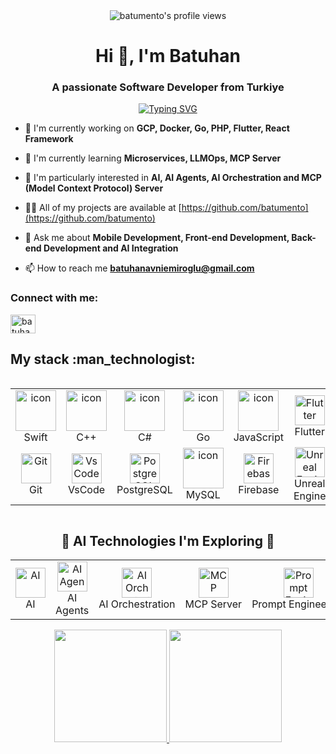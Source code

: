 
<div align="center">
  <img src="https://komarev.com/ghpvc/?username=batumento&label=Profile%20views&color=3584E4&style=flat" alt="batumento's profile views" />
</div>
<h1 align="center">Hi 👋, I'm Batuhan</h1>
<h3 align="center">A passionate Software Developer from Turkiye</h3>

<div align="center">
  
[![Typing SVG](https://readme-typing-svg.herokuapp.com?font=Fira+Code&pause=1000&color=3584E4&center=true&vCenter=true&width=435&lines=Software+Developer;AI+Enthusiast;Always+learning+new+things)](https://git.io/typing-svg)

</div>

- 🔭 I'm currently working on **GCP, Docker, Go, PHP, Flutter, React Framework**

- 🌱 I'm currently learning **Microservices, LLMOps, MCP Server**

- 🚀 I'm particularly interested in **AI, AI Agents, AI Orchestration and MCP (Model Context Protocol) Server**

- 👨‍💻 All of my projects are available at [https://github.com/batumento](https://github.com/batumento)

- 💬 Ask me about **Mobile Development, Front-end Development, Back-end Development and AI Integration**

- 📫 How to reach me **batuhanavniemiroglu@gmail.com**

<h3 align="left">Connect with me:</h3>
<p align="left">
<a href="https://linkedin.com/in/batuhan emiroğlu" target="blank"><img align="center" src="https://raw.githubusercontent.com/rahuldkjain/github-profile-readme-generator/master/src/images/icons/Social/linked-in-alt.svg" alt="batuhan emiroğlu" height="30" width="40" /></a>
</p>

<h2>My stack :man_technologist:</h2>
<div style="display: flex; align-items: flex-start; align: center">
<table align="center">
 <tr>
    <td align="center" width="96">
        <img src="https://techstack-generator.vercel.app/swift-icon.svg" alt="icon" width="65" height="65" />
      <br>Swift
    </td>
    <td align="center" width="96">
      <a href="#macropower-tech">
        <img src="https://techstack-generator.vercel.app/cpp-icon.svg" alt="icon" width="65" height="65" />
      </a>
      <br>C++
    </td>
    <td align="center" width="96">
        <img src="https://techstack-generator.vercel.app/csharp-icon.svg" alt="icon" width="65" height="65" />
      <br>C#
    </td>
      <td align="center" width="96">
        <img src="https://skillicons.dev/icons?i=go" alt="icon" width="65" height="65" />
      <br>Go
    </td>
      <td align="center" width="96">
        <img src="https://techstack-generator.vercel.app/js-icon.svg" alt="icon" width="65" height="65" />
      <br>JavaScript
    </td>
    <td align="center" width="96">
        <img src="https://skillicons.dev/icons?i=flutter" width="48" height="48" alt="Flutter" />
      <br>Flutter
    </td>
    <td align="center" width="96">
        <img src="https://techstack-generator.vercel.app/docker-icon.svg" width="48" height="48" alt="Jenkins" />
      <br>Docker
    </td>
 </tr>
 <tr>
    <td align="center" width="96"> 
        <img src="https://user-images.githubusercontent.com/25181517/192108372-f71d70ac-7ae6-4c0d-8395-51d8870c2ef0.png" width="48" height="48" alt="Git" />
      <br>Git
    </td>
    <td align="center" width="96">
        <img src="https://skillicons.dev/icons?i=vscode" width="48" height="48" alt="VsCode" />
      <br>VsCode
    </td>
    <td align="center" width="96">
        <img src="https://skillicons.dev/icons?i=postgres" width="48" height="48" alt="PostgreSQL" />
      <br>PostgreSQL
    </td>
    <td align="center" width="96">
        <img src="https://techstack-generator.vercel.app/mysql-icon.svg" alt="icon" width="65" height="65" />
      <br>MySQL
    </td>
    <td align="center" width="96">
        <img src="https://skillicons.dev/icons?i=firebase" width="48" height="48" alt="Firebase" />
      <br>Firebase
    </td>
    <td align="center" width="96">
        <img src="https://skillicons.dev/icons?i=unreal" width="48" height="48" alt="Unreal Engine" />
      <br>Unreal Engine
    </td>
    <td align="center" width="96">
        <img src="https://skillicons.dev/icons?i=unity" width="48" height="48" alt="Unity" />
      <br>Unity
    </td>
 </tr>
</table>
<br>
</div>

<h2 align="center">🤖 AI Technologies I'm Exploring 🧠</h2>

<table align="center">
  <tr>
    <td align="center" width="96">
      <img src="https://img.icons8.com/fluency/96/000000/artificial-intelligence.png" width="48" height="48" alt="AI"/>
      <br>AI
    </td>
    <td align="center" width="96">
      <img src="https://img.icons8.com/color/96/000000/bot.png" width="48" height="48" alt="AI Agents"/>
      <br>AI Agents
    </td>
    <td align="center" width="96">
      <img src="https://img.icons8.com/color/96/000000/workflow.png" width="48" height="48" alt="AI Orchestration"/>
      <br>AI&nbsp;Orchestration
    </td>
<td align="center" width="96">
      <img src="https://img.icons8.com/fluency/96/usb-connector.png" width="48" height="48" alt="MCP"/>
      <br>MCP&nbsp;Server
    </td>
   <td align="center" width="96">
      <img src="https://img.icons8.com/color/96/000000/light-automation.png" width="48" height="48" alt="Prompt Engineering"/>
      <br>Prompt&nbsp;Engineering
    </td>
  </tr>
</table>


<div align="center">
  <a href="https://github.com/batumento">
    <img height="180em" src="https://github-readme-stats-eight-theta.vercel.app/api?username=batumento&show_icons=true&theme=algolia&include_all_commits=true&count_private=true"/>
    <img height="180em" src="https://github-readme-stats-eight-theta.vercel.app/api/top-langs/?username=batumento&layout=compact&langs_count=8&theme=algolia"/>
  </a>
</div>
